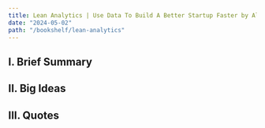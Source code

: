 ```yaml
---
title: Lean Analytics | Use Data To Build A Better Startup Faster by Alistair Croll & Benjamin Yoskovitz
date: "2024-05-02"
path: "/bookshelf/lean-analytics"
---
```


## I. Brief Summary

## II. Big Ideas

## III. Quotes
